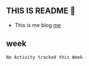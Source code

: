 

## THIS IS README 👏
  - This is me blog [me](http://wangdabao.js.cool)
## week
<!--START_SECTION:waka-->
```text
No Activity tracked this Week
```
<!--END_SECTION:waka-->
